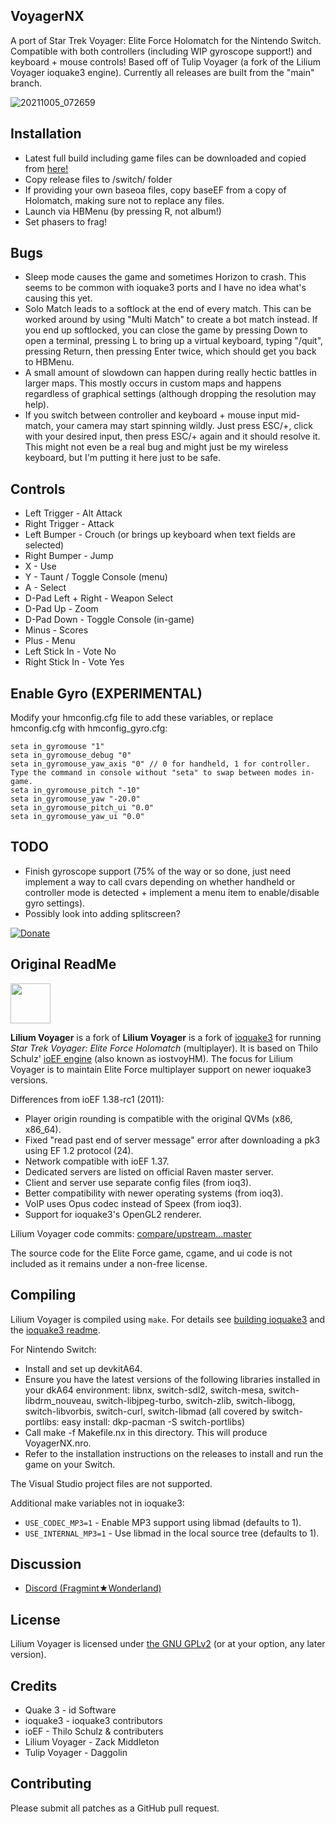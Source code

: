 ## **VoyagerNX**
A port of Star Trek Voyager: Elite Force Holomatch for the Nintendo Switch. Compatible with both controllers (including WIP gyroscope support!) and keyboard + mouse controls! Based off of Tulip Voyager (a fork of the Lilium Voyager ioquake3 engine). Currently all releases are built from the "main" branch.

![20211005_072659](https://user-images.githubusercontent.com/56975081/136713142-7ff13e8d-5202-4092-9974-55046e2dff2b.jpg)


## **Installation**
- Latest full build including game files can be downloaded and copied from <a href="https://accela.design/downloads/switch-homebrew/VoyagerNX.zip">here!<br/></a>
- Copy release files to /switch/ folder
- If providing your own baseoa files, copy baseEF from a copy of Holomatch, making sure not to replace any files.
- Launch via HBMenu (by pressing R, not album!)
- Set phasers to frag!

## **Bugs**
- Sleep mode causes the game and sometimes Horizon to crash. This seems to be common with ioquake3 ports and I have no idea what's causing this yet.
- Solo Match leads to a softlock at the end of every match. This can be worked around by using "Multi Match" to create a bot match instead. If you end up softlocked, you can close the game by pressing Down to open a terminal, pressing L to bring up a virtual keyboard, typing "/quit", pressing Return, then pressing Enter twice, which should get you back to HBMenu.
- A small amount of slowdown can happen during really hectic battles in larger maps. This mostly occurs in custom maps and happens regardless of graphical settings (although dropping the resolution may help).
- If you switch between controller and keyboard + mouse input mid-match, your camera may start spinning wildly. Just press ESC/+, click with your desired input, then press ESC/+ again and it should resolve it. This might not even be a real bug and might just be my wireless keyboard, but I'm putting it here just to be safe.

## **Controls**
- Left Trigger - Alt Attack
- Right Trigger - Attack
- Left Bumper - Crouch (or brings up keyboard when text fields are selected)
- Right Bumper - Jump
- X - Use
- Y - Taunt / Toggle Console (menu)
- A - Select
- D-Pad Left + Right - Weapon Select
- D-Pad Up - Zoom
- D-Pad Down - Toggle Console (in-game)
- Minus - Scores
- Plus - Menu
- Left Stick In - Vote No
- Right Stick In - Vote Yes

## Enable Gyro (EXPERIMENTAL)
Modify your hmconfig.cfg file to add these variables, or replace hmconfig.cfg with hmconfig_gyro.cfg:
```
seta in_gyromouse "1"
seta in_gyromouse_debug "0"
seta in_gyromouse_yaw_axis "0" // 0 for handheld, 1 for controller. Type the command in console without "seta" to swap between modes in-game.
seta in_gyromouse_pitch "-10"
seta in_gyromouse_yaw "-20.0"
seta in_gyromouse_pitch_ui "0.0"
seta in_gyromouse_yaw_ui "0.0"
```
## TODO

- Finish gyroscope support (75% of the way or so done, just need implement a way to call cvars depending on whether handheld or controller mode is detected + implement a menu item to enable/disable gyro settings).
- Possibly look into adding splitscreen?



[![Donate](https://img.shields.io/badge/Donate-PayPal-green.svg)](https://www.paypal.com/donate/?cmd=_s-xclick&hosted_button_id=8GF4A3XS7ZHFY)

## **Original ReadMe**
<img src="https://raw.githubusercontent.com/zturtleman/lilium-voyager/master/misc/lilium.png" width="64">

**Lilium Voyager** is a fork of **Lilium Voyager** is a fork of [ioquake3](https://github.com/ioquake/ioq3) for running _Star Trek Voyager: Elite Force Holomatch_ (multiplayer). It is based on Thilo Schulz' [ioEF engine](http://thilo.tjps.eu/efport-progress/) (also known as iostvoyHM). The focus for Lilium Voyager is to maintain Elite Force multiplayer support on newer ioquake3 versions.


Differences from ioEF 1.38-rc1 (2011):

  * Player origin rounding is compatible with the original QVMs (x86, x86_64).
  * Fixed "read past end of server message" error after downloading a pk3 using EF 1.2 protocol (24).
  * Network compatible with ioEF 1.37.
  * Dedicated servers are listed on official Raven master server.
  * Client and server use separate config files (from ioq3).
  * Better compatibility with newer operating systems (from ioq3).
  * VoIP uses Opus codec instead of Speex (from ioq3).
  * Support for ioquake3's OpenGL2 renderer.

Lilium Voyager code commits: [compare/upstream...master](https://github.com/zturtleman/lilium-voyager/compare/upstream...master)

The source code for the Elite Force game, cgame, and ui code is not included as it remains under a non-free license.

## Compiling

Lilium Voyager is compiled using `make`. For details see [building ioquake3](http://wiki.ioquake3.org/Building_ioquake3) and the [ioquake3 readme](README-ioq3.md).

For Nintendo Switch:

- Install and set up devkitA64.
- Ensure you have the latest versions of the following libraries installed in your dkA64 environment: libnx, switch-sdl2, switch-mesa, switch-libdrm_nouveau, switch-libjpeg-turbo, switch-zlib, switch-libogg, switch-libvorbis, switch-curl, switch-libmad (all covered by switch-portlibs: easy install: dkp-pacman -S switch-portlibs)
- Call make -f Makefile.nx in this directory. This will produce VoyagerNX.nro.
- Refer to the installation instructions on the releases to install and run the game on your Switch.

The Visual Studio project files are not supported.

Additional make variables not in ioquake3:
* `USE_CODEC_MP3=1` - Enable MP3 support using libmad (defaults to 1).
* `USE_INTERNAL_MP3=1` - Use libmad in the local source tree (defaults to 1).


## Discussion

  * [Discord (Fragmint★Wonderland)](https://discord.gg/7J2pjGD)


## License

Lilium Voyager is licensed under [the GNU GPLv2](COPYING.txt) (or at your option, any later version).


## Credits

* Quake 3 - id Software
* ioquake3 - ioquake3 contributors
* ioEF - Thilo Schulz & contributers
* Lilium Voyager - Zack Middleton
* Tulip Voyager - Daggolin


## Contributing

Please submit all patches as a GitHub pull request.

